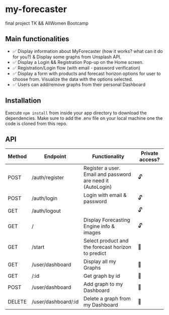 # my-forecaster
final project TK &amp;&amp; AllWomen Bootcamp


## Main functionalities

- :white_check_mark: Display information about MyForecaster (how it works? what can it do for you?) & Display some graphs from Unsplash API.
- :white_check_mark: Display a Login && Registration Pop-up on the Home screen.
- :white_check_mark: Registration/Login flow (with email - password verification)
- :white_check_mark: Display a form with products and forecast horizon options for user to choose from. Visualize the data with the options selected.
- :white_check_mark: Users can add/remove graphs from their personal Dashboard

## Installation

Execute `npm install` from inside your app directory to download the dependencies.
Make sure to add the .env file on your local machine one the code is cloned from this repo.

## API

| Method | Endpoint              | Functionality                                               | Private access?                 |
| ------ | --------------------- | ----------------------------------------------------------- | ------------------------------- |
| POST   | /auth/register        | Register a user. Email and password are need it (AutoLogin) | :unlock:                        |
| POST   | /auth/login           | Login with email & password                                 | :unlock:                        |
| GET    | /auth/logout          |                                                             | :unlock:                        |
| GET    | /                     | Display Forecasting Engine info & images                    | :unlock:                        |
| GET    | /start                | Select product and the forecast horizon to predict          | :closed_lock_with_key:          |
| GET    | /user/dashboard       | Display all my Graphs                                       | :closed_lock_with_key:          |
| GET    | /:id                  | Get graph by id                                             | :closed_lock_with_key:          |
| POST   | /user/dashboard       | Add graph to my Dashboard                                   | :closed_lock_with_key:          |
| DELETE | /user/dashboard/:id   | Delete a graph from my Dashboard                            | :closed_lock_with_key:          |
